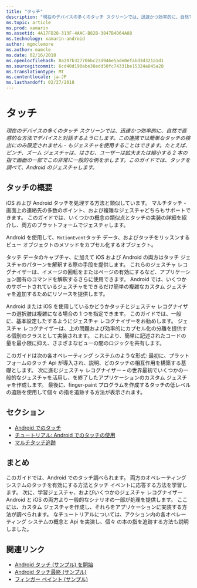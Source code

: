 ```yaml
---
title: "タッチ"
description: "現在のデバイスの多くのタッチ スクリーンでは、迅速かつ効率的に、自然で直感的な方法でデバイスと対話するようにします。 この連携では簡単なタッチの検出にのみ限定されません - もジェスチャを使用することはできます。 たとえば、ピンチ、ズーム ジェスチャは、はさむ、ユーザーは拡大または縮小する 2 本の指で画面の一部でこの非常に一般的な例を示します。このガイドでは、タッチを調べて、Android のジェスチャします。"
ms.topic: article
ms.prod: xamarin
ms.assetid: 4A17FD28-313F-4AAC-B82B-3847B4D64A88
ms.technology: xamarin-android
author: mgmclemore
ms.author: mamcle
ms.date: 02/16/2018
ms.openlocfilehash: 8a207b327706bc23d946e5ade0efabd3d321a1d1
ms.sourcegitcommit: 6cd40d190abe38edd50fc74331be15324a845a28
ms.translationtype: MT
ms.contentlocale: ja-JP
ms.lasthandoff: 02/27/2018
---
```

# <a name="touch"></a>タッチ

_現在のデバイスの多くのタッチ スクリーンでは、迅速かつ効率的に、自然で直感的な方法でデバイスと対話するようにします。この連携では簡単なタッチの検出にのみ限定されません - もジェスチャを使用することはできます。たとえば、ピンチ、ズーム ジェスチャは、はさむ、ユーザーは拡大または縮小する 2 本の指で画面の一部でこの非常に一般的な例を示します。このガイドでは、タッチを調べて、Android のジェスチャします。_

## <a name="touch-overview"></a>タッチの概要

iOS および Android タッチを処理する方法と類似しています。 マルチタッチ - 画面上の連絡先の多数のポイント、および複雑なジェスチャどちらもサポートできます。 このガイドでは、いくつかの概念の類似点とタッチの実装の詳細を紹介し、両方のプラットフォームでジェスチャします。

Android を使用して、`MotionEvent`タッチ データ、およびタッチをリッスンするビュー オブジェクトのメソッドをカプセル化するオブジェクト。

タッチ データのキャプチャ、に加えて iOS および Android の両方はタッチ ジェスチャのパターンを解釈する際の手段を提供します。 これらのジェスチャ レコグナイザーは、イメージの回転をまたはページの有効にするなど、アプリケーション固有のコマンドを解釈するさらに使用できます。 Android では、いくつかのサポートされているジェスチャをできるだけ簡単の複雑なカスタム ジェスチャを追加するためにリソースを提供します。

Android または iOS を使用しているかどうかタッチとジェスチャ レコグナイザーの選択肢は複雑になる場合の 1 つを指定できます。 このガイドでは、一般に、基本設定したするようにジェスチャ レコグナイザーをお勧めします。 ジェスチャ レコグナイザーは、上の問題および効率的にカプセル化の分離を提供する個別のクラスとして実装されます。 これにより、簡単に記述されたコードの量を最小限に抑え、さまざまなビューの間のロジックを共有します。

このガイドは次の各オペレーティング システムのような形式: 最初に、プラットフォームのタッチ Api が導入され、説明、どのタッチの相互作用を構築する基礎とします。 次に進むジェスチャ レコグナイザー – の世界最初でいくつかの一般的なジェスチャを活用し、を終了したアプリケーションのカスタム ジェスチャを作成します。 最後に、finger-paint プログラムを作成するタッチの低レベルの追跡を使用して個々 の指を追跡する方法が表示されます。

## <a name="sections"></a>セクション

-  [Android でのタッチ](~/android/app-fundamentals/touch/android-touch-walkthrough.md)
-  [チュートリアル: Android でのタッチの使用](~/android/app-fundamentals/touch/android-touch-walkthrough.md)
-  [マルチタッチ追跡](touch-tracking.md)

## <a name="summary"></a>まとめ

このガイドでは、Android でのタッチ調べられます。 両方のオペレーティング システムのタッチを有効にする方法とタッチ イベントに応答する方法を学習します。 次に、学習ジェスチャ、およびいくつかのジェスチャ レコグナイザー Android と iOS の両方より一般的なシナリオの一部が処理を提供します。 ここには、カスタム ジェスチャを作成し、それらをアプリケーションに実装する方法が調べられます。 なチュートリアルについては、アクション内の各オペレーティング システムの概念と Api を実演し、個々 の本の指を追跡する方法も説明しました。



## <a name="related-links"></a>関連リンク

- [Android タッチ (サンプル) を開始](https://developer.xamarin.com/samples/monodroid/ApplicationFundamentals/Touch_start)
- [Android タッチ最終 (サンプル)](https://developer.xamarin.com/samples/monodroid/ApplicationFundamentals/Touch_final)
- [フィンガー ペイント (サンプル)](https://developer.xamarin.com/samples/monodroid/ApplicationFundamentals/FingerPaint)
